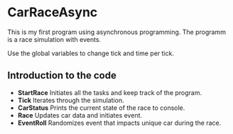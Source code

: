 # CarRaceAsync

This is my first program using asynchronous programming.
The programm is a race simulation with events.

Use the global variables to change tick and time per tick.


## Introduction to the code

 - **StartRace** Initiates all the tasks and keep track of the program.
 - **Tick** Iterates through the simulation.
 - **CarStatus** Prints the current state of the race to console.
 - **Race** Updates car data and initiates event.
 - **EventRoll** Randomizes event that impacts unique car during the race.
